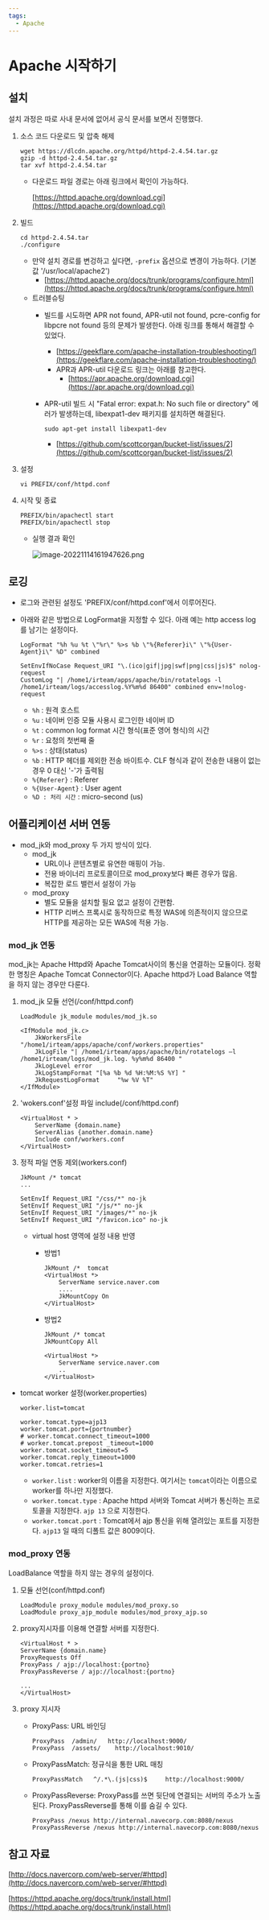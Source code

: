 ```yaml
---
tags:
  - Apache
---
```

# Apache 시작하기

## **설치**

설치 과정은 따로 사내 문서에 없어서 공식 문서를 보면서 진행했다.

1. 소스 코드 다운로드 및 압축 해제
   
    ```
    wget https://dlcdn.apache.org/httpd/httpd-2.4.54.tar.gz
    gzip -d httpd-2.4.54.tar.gz
    tar xvf httpd-2.4.54.tar
    ```
    
    - 다운로드 파일 경로는 아래 링크에서 확인이 가능하다.
      
        [https://httpd.apache.org/download.cgi](https://httpd.apache.org/download.cgi)
    
2. 빌드
   
    ```
    cd httpd-2.4.54.tar
    ./configure
    ```
    
    - 만약 설치 경로를 변겅하고 싶다면, `-prefix` 옵션으로 변경이 가능하다. (기본값 '/usr/local/apache2')
        - [https://httpd.apache.org/docs/trunk/programs/configure.html](https://httpd.apache.org/docs/trunk/programs/configure.html)
    - 트러블슈팅
        - 빌드를 시도하면 APR not found, APR-util not found, pcre-config for libpcre not found 등의 문제가 발생한다. 아래 링크를 통해서 해결할 수 있었다.
            - [https://geekflare.com/apache-installation-troubleshooting/](https://geekflare.com/apache-installation-troubleshooting/)
            - APR과 APR-util 다운로드 링크는 아래를 참고한다.
                - [https://apr.apache.org/download.cgi](https://apr.apache.org/download.cgi)
        - APR-util 빌드 시 "Fatal error: expat.h: No such file or directory" 에러가 발생하는데, libexpat1-dev 패키지를 설치하면 해결된다.
          
            ```
            sudo apt-get install libexpat1-dev
            ```
            
            - [https://github.com/scottcorgan/bucket-list/issues/2](https://github.com/scottcorgan/bucket-list/issues/2)
3. 설정
   
    ```
    vi PREFIX/conf/httpd.conf
    ```
    
4. 시작 및 종료
   
    ```
    PREFIX/bin/apachectl start
    PREFIX/bin/apachectl stop
    ```
    
    - 실행 결과 확인
      
        ![image-20221114161947626.png](assets/image-20221114161947626-4551633-4551634-4551639.png)
        

## **로깅**

- 로그와 관련된 설정도 'PREFIX/conf/httpd.conf'에서 이루어진다.
- 아래와 같은 방법으로 LogFormat을 지정할 수 있다. 아래 예는 http access log를 남기는 설정이다.
  
    ```
    LogFormat "%h %u %t \"%r\" %>s %b \"%{Referer}i\" \"%{User-Agent}i\" %D" combined
    
    SetEnvIfNoCase Request_URI "\.(ico|gif|jpg|swf|png|css|js)$" nolog-request
    CustomLog "| /home1/irteam/apps/apache/bin/rotatelogs -l /home1/irteam/logs/accesslog.%Y%m%d 86400" combined env=!nolog-request
    ```
    
    - `%h` : 원격 호스트
    - `%u` : 네이버 인증 모듈 사용시 로그인한 네이버 ID
    - `%t` : common log format 시간 형식(표준 영어 형식)의 시간
    - `%r` : 요청의 첫번째 줄
    - `%>s` : 상태(status)
    - `%b` : HTTP 헤더를 제외한 전송 바이트수. CLF 형식과 같이 전송한 내용이 없는 경우 0 대신 '-'가 출력됨
    - `%{Referer}` : Referer
    - `%{User-Agent}` : User agent
    - `%D : 처리 시간` : micro-second (us)

## **어플리케이션 서버 연동**

- mod_jk와 mod_proxy 두 가지 방식이 있다.
    - mod_jk
        - URL이나 콘텐츠별로 유연한 매핑이 가능.
        - 전용 바이너리 프로토콜이므로 mod_proxy보다 빠른 경우가 많음.
        - 복잡한 로드 밸런서 설정이 가능
    - mod_proxy
        - 별도 모듈을 설치할 필요 없고 설정이 간편함.
        - HTTP 리버스 프록시로 동작하므로 특정 WAS에 의존적이지 않으므로 HTTP를 제공하는 모든 WAS에 적용 가능.

### **mod_jk 연동**

mod_jk는 Apache Httpd와 Apache Tomcat사이의 통신을 연결하는 모듈이다. 정확한 명칭은 Apache Tomcat Connector이다. Apache httpd가 Load Balance 역할을 하지 않는 경우만 다룬다.

1. mod_jk 모듈 선언(/conf/httpd.conf)
   
    ```
    LoadModule jk_module modules/mod_jk.so
    
    <IfModule mod_jk.c>
        JkWorkersFile "/home1/irteam/apps/apache/conf/workers.properties"
        JkLogFile "| /home1/irteam/apps/apache/bin/rotatelogs –l /home1/irteam/logs/mod_jk.log. %y%m%d 86400 "
        JkLogLevel error
        JkLogStampFormat "[%a %b %d %H:%M:%S %Y] "
        JkRequestLogFormat     "%w %V %T"
    </IfModule>
    ```
    
2. 'wokers.conf'설정 파일 include(/conf/httpd.conf)
   
    ```
    <VirtualHost * >
        ServerName {domain.name}
        ServerAlias {another.domain.name}
        Include conf/workers.conf
    </VirtualHost>
    ```
    
3. 정적 파일 연동 제외(workers.conf)
   
    ```
    JkMount /* tomcat
    ...
    
    SetEnvIf Request_URI "/css/*" no-jk
    SetEnvIf Request_URI "/js/*" no-jk
    SetEnvIf Request_URI "/images/*" no-jk
    SetEnvIf Request_URI "/favicon.ico" no-jk
    ```
    
    - virtual host 영역에 설정 내용 반영
        - 방법1
          
            ```
            JkMount /*  tomcat
            <VirtualHost *>
                ServerName service.naver.com
                ....
                JkMountCopy On
            </VirtualHost>
            ```
            
        - 방법2
          
            ```
            JkMount /* tomcat
            JkMountCopy All
            
            <VirtualHost *>
                ServerName service.naver.com
                ..
            </VirtualHost>
            ```
            
- tomcat worker 설정(worker.properties)
  
    ```
    worker.list=tomcat
    
    worker.tomcat.type=ajp13
    worker.tomcat.port={portnumber}
    # worker.tomcat.connect_timeout=1000
    # worker.tomcat.prepost _timeout=1000
    worker.tomcat.socket_timeout=5
    worker.tomcat.reply_timeout=1000
    worker.tomcat.retries=1
    ```
    
    - `worker.list` : worker의 이름을 지정한다. 여기서는 `tomcat`이라는 이름으로 worker를 하나만 지정했다.
    - `worker.tomcat.type` : Apache httpd 서버와 Tomcat 서버가 통신하는 프로토콜을 지정한다. `ajp 13` 으로 지정한다.
    - `worker.tomcat.port` : Tomcat에서 ajp 통신을 위해 열려있는 포트를 지정한다. `ajp13` 일 때의 디폴트 값은 8009이다.

### **mod_proxy 연동**

LoadBalance 역할을 하지 않는 경우의 설정이다.

1. 모듈 선언(conf/httpd.conf)
   
    ```
    LoadModule proxy_module modules/mod_proxy.so
    LoadModule proxy_ajp_module modules/mod_proxy_ajp.so
    ```
    
2. proxy지시자를 이용해 연결할 서버를 지정한다.
   
    ```
    <VirtualHost * >
    ServerName {domain.name}
    ProxyRequests Off
    ProxyPass / ajp://localhost:{portno}
    ProxyPassReverse / ajp://localhost:{portno}
    
    ...
    </VirtualHost>
    ```
    
3. proxy 지시자
    - ProxyPass: URL 바인딩
      
        ```
        ProxyPass  /admin/   http://localhost:9000/
        ProxyPass  /assets/    http://localhost:9010/
        ```
        
    - ProxyPassMatch: 정규식을 통한 URL 매칭
      
        ```
        ProxyPassMatch   ^/.*\.(js|css)$     http://localhost:9000/
        ```
        
    - ProxyPassReverse: ProxyPass를 쓰면 뒷단에 연결되는 서버의 주소가 노출된다. ProxyPassReverse를 통해 이를 숨길 수 있다.
      
        ```
        ProxyPass /nexus http://internal.navecorp.com:8080/nexus
        ProxyPassReverse /nexus http://internal.navecorp.com:8080/nexus
        ```
        

## **참고 자료**

[http://docs.navercorp.com/web-server/#httpd](http://docs.navercorp.com/web-server/#httpd)

[https://httpd.apache.org/docs/trunk/install.html](https://httpd.apache.org/docs/trunk/install.html)